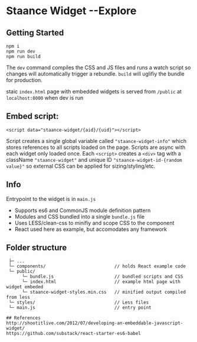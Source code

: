 # Staance Widget --Explore


## Getting Started 

```
npm i
npm run dev
npm run build

```
The `dev` command compiles the CSS and JS files and runs a watch script so changes will automatically trigger a rebundle.
`build` will uglifiy the bundle for production.

staic `index.html` page with embedded widgets is served from `/public` at `localhost:8000` when dev is run  


## Embed script:

 `<script data="staance-widget/{aid}/{uid}"></script>`

 Script creates a single global variable called `"staance-widget-info"` which stores references to all scripts loaded on the page. Scripts are async with each widget only loaded once. Each `<script>` creates a `<div>` tag with a className `"staance-widget"` and unique ID `"staance-widget-id-{random value}"` so external CSS can be applied for sizing/styling/etc.



## Info

Entrypoint to the widget is in `main.js` 

 - Supports es6 and CommonJS module definition pattern
 - Modules and CSS bundled into a single `bundle.js` file
 - Uses LESS/clean-css to minifiy and scope CSS to the component
 - React used here as example, but accomodates any framework 



## Folder structure

```
 ├─ ...
 └─ components/                          // holds React example code
 └─ public/
      └─ bundle.js                       // bundled scripts and CSS  
      └─ index.html                      // example html page with widget embeded
      └─ staance-widget-styles.min.css   // minified output compiled from less
 └─ styles/                              // Less files
 └─ main.js                              // entry point

## References            
http://shootitlive.com/2012/07/developing-an-embeddable-javascript-widget/
https://github.com/substack/react-starter-es6-babel
            